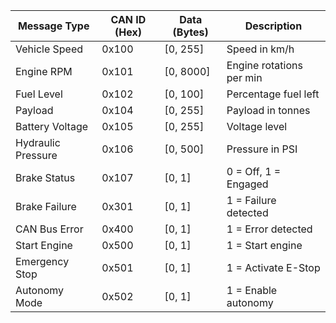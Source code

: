 | Message Type       | CAN ID (Hex) | Data (Bytes)          | Description               |
|--------------------|--------------|-----------------------|---------------------------|
| Vehicle Speed      | 0x100        | [0, 255]              | Speed in km/h             |
| Engine RPM         | 0x101        | [0, 8000]             | Engine rotations per min  |
| Fuel Level         | 0x102        | [0, 100]              | Percentage fuel left      |
| Payload            | 0x104        | [0, 255]              | Payload in tonnes         |
| Battery Voltage    | 0x105        | [0, 255]              | Voltage level             |
| Hydraulic Pressure | 0x106        | [0, 500]              | Pressure in PSI           |
| Brake Status       | 0x107        | [0, 1]                | 0 = Off, 1 = Engaged      |
| Brake Failure      | 0x301        | [0, 1]                | 1 = Failure detected      |
| CAN Bus Error      | 0x400        | [0, 1]                | 1 = Error detected        |
| Start Engine       | 0x500        | [0, 1]                | 1 = Start engine          |
| Emergency Stop     | 0x501        | [0, 1]                | 1 = Activate E-Stop       |
| Autonomy Mode      | 0x502        | [0, 1]                | 1 = Enable autonomy       |

